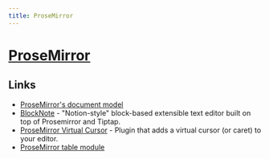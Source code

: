 ```yaml
---
title: ProseMirror
---
```


# [ProseMirror](https://prosemirror.net/)

## Links

- [ProseMirror's document model](https://github.com/ProseMirror/prosemirror-model)
- [BlockNote](https://github.com/YousefED/BlockNote) - "Notion-style" block-based extensible text editor built on top of Prosemirror and Tiptap.
- [ProseMirror Virtual Cursor](https://github.com/ocavue/prosemirror-virtual-cursor) - Plugin that adds a virtual cursor (or caret) to your editor.
- [ProseMirror table module](https://github.com/ProseMirror/prosemirror-tables)

